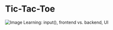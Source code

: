 # Tic-Tac-Toe
![Image](https://github.com/user-attachments/assets/81104a4b-c5c8-4be6-a8b2-e4b94e040806)
Learning: input(), frontend vs. backend, UI
